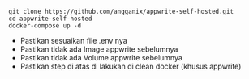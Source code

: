```shell
git clone https://github.com/angganix/appwrite-self-hosted.git
cd appwrite-self-hosted
docker-compose up -d
```
- Pastikan sesuaikan file .env nya
- Pastikan tidak ada Image appwrite sebelumnya
- Pastikan tidak ada Volume appwrite sebelumnya
- Pastikan step di atas di lakukan di clean docker (khusus appwrite)
